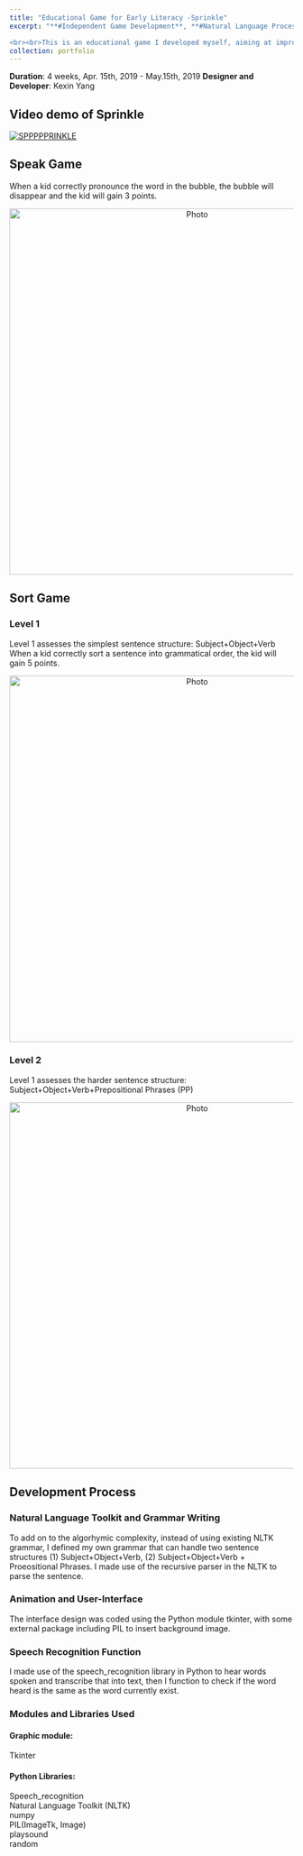 ```yaml
---
title: "Educational Game for Early Literacy -Sprinkle" 
excerpt: "**#Independent Game Development**, **#Natural Language Processing**,<br> **#Speech Recognition**, **#Python Programming**

<br><br>This is an educational game I developed myself, aiming at improving kids' early literacy, with gamified activities including pronouncing words and sorting sentences.<br/><img src='https://kexin-yang.github.io/images/Sprinkle/1.png?raw=true' alt='Photo' style='width: 650px;'/>"  
collection: portfolio  
--- 
```


**Duration**: 4 weeks, Apr. 15th, 2019 - May.15th, 2019 
**Designer and Developer**: Kexin Yang


## Video demo of Sprinkle

[![SPPPPPRINKLE](https://kexin-yang.github.io/images/Sprinkle/1playVideo.png?raw=true)](https://youtu.be/rKN3eWOOxNw "CameraMaster")



## Speak Game

When a kid correctly pronounce the word in the bubble, the bubble will disappear and the kid will gain 3 points.
 <p align="center">
 <img src="https://kexin-yang.github.io/images/Sprinkle/2.png?raw=true" alt="Photo" style="width: 650px;"/>  
</p>

## Sort Game

### Level 1
Level 1 assesses the simplest sentence structure: Subject+Object+Verb
When a kid correctly sort a sentence into grammatical order, the kid will gain 5 points.

 <p align="center">
 <img src="https://kexin-yang.github.io/images/Sprinkle/3.png?raw=true" alt="Photo" style="width: 650px;"/>  
</p>


### Level 2
Level 1 assesses the harder sentence structure: Subject+Object+Verb+Prepositional Phrases (PP)
 <p align="center">
 <img src="https://kexin-yang.github.io/images/Sprinkle/4.png?raw=true" alt="Photo" style="width: 650px;"/>  
</p>



## Development Process

### Natural Language Toolkit and Grammar Writing
To add on to the algorhymic complexity, instead of using existing NLTK grammar, I defined my own grammar that can handle two sentence structures (1) Subject+Object+Verb, (2) Subject+Object+Verb + Proeositional Phrases. 
I made use of the recursive parser in the NLTK to parse the sentence.



### Animation and User-Interface 
The interface design was coded using the Python module tkinter, with some external package including PIL to insert background image.  

### Speech Recognition Function
I made use of the speech_recognition library in Python to hear words spoken and transcribe that into text, then I function to check if the word heard is the same as the word currently exist. 


### Modules and Libraries Used
#### Graphic module:
Tkinter
#### Python Libraries:
Speech_recognition  
Natural Language Toolkit (NLTK)  
numpy  
PIL(ImageTk, Image)  
playsound  
random


  
  




